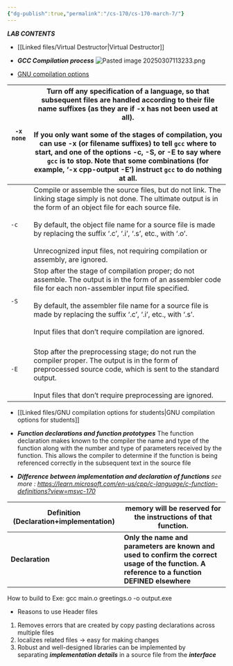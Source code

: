 ```yaml
---
{"dg-publish":true,"permalink":"/cs-170/cs-170-march-7/"}
---
```


***LAB CONTENTS***

- [[Linked files/Virtual Destructor\|Virtual Destructor]] 

- ***GCC Compilation process***
![Pasted image 20250307113233.png](/img/user/Pasted%20image%2020250307113233.png)

- [GNU compilation options](https://gcc.gnu.org/onlinedocs/gcc-3.2.2/gcc/Overall-Options.html#Overall%20Options)

| `-x none` | Turn off any specification of a language, so that subsequent files are handled according to their file name suffixes (as they are if -x has not been used at all).<br><br>If you only want some of the stages of compilation, you can use -x (or filename suffixes) to tell `gcc` where to start, and one of the options -c, -S, or -E to say where `gcc` is to stop. Note that some combinations (for example, ‘-x cpp-output -E’) instruct `gcc` to do nothing at all. |
| --------- | ------------------------------------------------------------------------------------------------------------------------------------------------------------------------------------------------------------------------------------------------------------------------------------------------------------------------------------------------------------------------------------------------------------------------------------------------------------------------ |
| `-c`      | Compile or assemble the source files, but do not link. The linking stage simply is not done. The ultimate output is in the form of an object file for each source file.<br><br>By default, the object file name for a source file is made by replacing the suffix ‘.c’, ‘.i’, ‘.s’, etc., with ‘.o’.<br><br>Unrecognized input files, not requiring compilation or assembly, are ignored.                                                                                |
| `-S`<br>  | Stop after the stage of compilation proper; do not assemble. The output is in the form of an assembler code file for each non-assembler input file specified.<br><br>By default, the assembler file name for a source file is made by replacing the suffix ‘.c’, ‘.i’, etc., with ‘.s’.<br><br>Input files that don’t require compilation are ignored.<br>                                                                                                               |
| `-E`      | <br>Stop after the preprocessing stage; do not run the compiler proper. The output is in the form of preprocessed source code, which is sent to the standard output.<br><br>Input files that don’t require preprocessing are ignored.                                                                                                                                                                                                                                    |





- [[Linked files/GNU compilation options for students\|GNU compilation options for students]] 

- ***Function declarations and function prototypes*** 
The function declaration makes known to the compiler the name and type of the function along with the number and type of parameters received by the function. This allows the compiler to determine if the function is being referenced correctly in the subsequent text in the source file

- ***Difference between implementation and declaration of functions*** 
*see more : https://learn.microsoft.com/en-us/cpp/c-language/c-function-definitions?view=msvc-170*

| Definition                       (Declaration+implementation) | memory will be reserved for the instructions of that function.                                                                                |
| ------------------------------------------------------------- | --------------------------------------------------------------------------------------------------------------------------------------------- |
| **Declaration**                                               | **Only the name and parameters are known and used to confirm the correct usage of the function. A reference to a function DEFINED elsewhere** |
How to build to Exe:
gcc main.o greetings.o -o output.exe

- Reasons to use Header files
1. Removes errors that are created by copy pasting declarations across multiple files
2. localizes related files -> easy for making changes
3. Robust and well-designed libraries can be implemented by separating _**implementation details**_ in a source file from the _**interface**_ 


